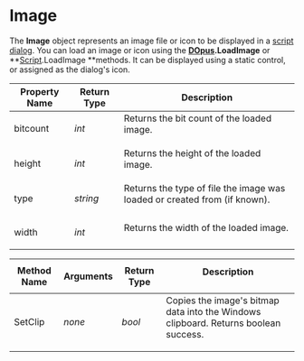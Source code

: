 # Image

The **Image** object represents an image file or icon to be displayed in a [script dialog](/Manual/scripting/script_dialogs/README.md). You can load an image or icon using the **[DOpus](dopus.md).LoadImage** or **[Script](script.md).LoadImage **methods. It can be displayed using a static control, or assigned as the dialog's icon.  

<table>
<thead><tr><th>
Property Name</th><th>
Return Type</th><th>
Description
</th></tr></thead><tbody><tr><td>
bitcount</td><td>

*int*</td><td>
Returns the bit count of the loaded image.
</td></tr><tr><td>
height</td><td>

*int*</td><td>
Returns the height of the loaded image.
</td></tr><tr><td>
type</td><td>

*string*</td><td>
Returns the type of file the image was loaded or created from (if known).
</td></tr><tr><td>
width</td><td>

*int*</td><td>
Returns the width of the loaded image.
</td></tr></tbody>
</table>

<table>
<thead><tr><th>
Method Name</th><th>

**Arguments**</th><th>
Return Type</th><th>
Description
</th></tr></thead><tbody><tr><td>
SetClip</td><td>

*none*</td><td>

*bool*</td><td>
Copies the image's bitmap data into the Windows clipboard. Returns boolean success.
</td></tr></tbody>
</table>

